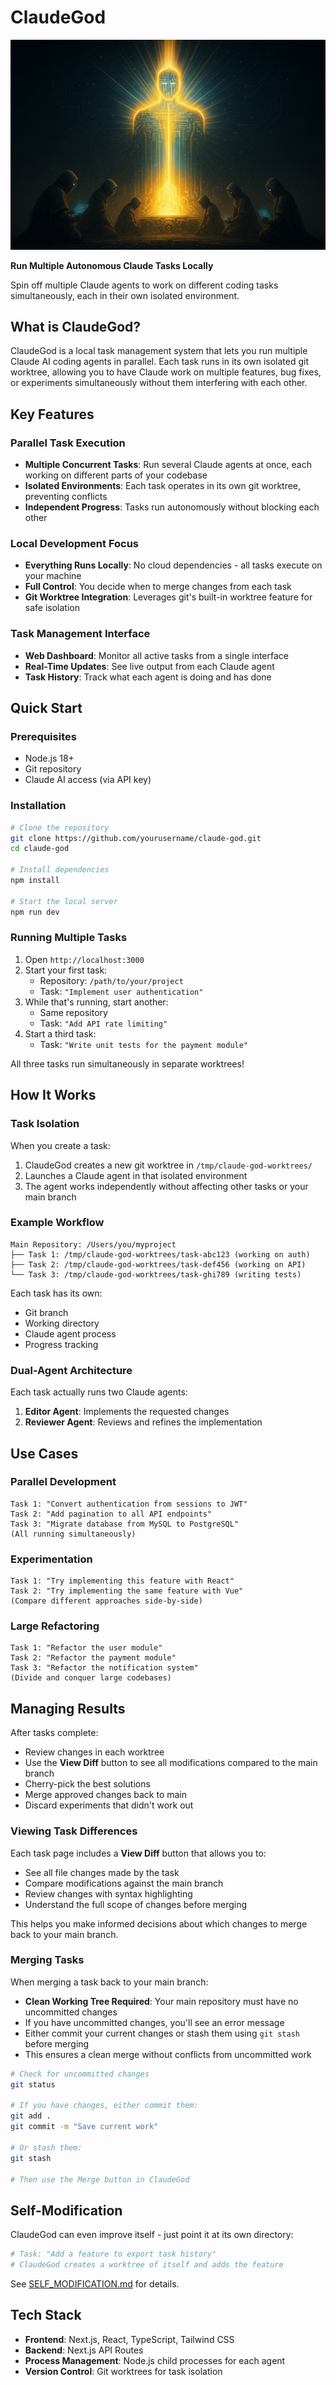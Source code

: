 # ClaudeGod

![ClaudeGod](./assets/claudegod.png)

**Run Multiple Autonomous Claude Tasks Locally**

Spin off multiple Claude agents to work on different coding tasks simultaneously, each in their own isolated environment.

## What is ClaudeGod?

ClaudeGod is a local task management system that lets you run multiple Claude AI coding agents in parallel. Each task runs in its own isolated git worktree, allowing you to have Claude work on multiple features, bug fixes, or experiments simultaneously without them interfering with each other.

## Key Features

### Parallel Task Execution
- **Multiple Concurrent Tasks**: Run several Claude agents at once, each working on different parts of your codebase
- **Isolated Environments**: Each task operates in its own git worktree, preventing conflicts
- **Independent Progress**: Tasks run autonomously without blocking each other

### Local Development Focus
- **Everything Runs Locally**: No cloud dependencies - all tasks execute on your machine
- **Full Control**: You decide when to merge changes from each task
- **Git Worktree Integration**: Leverages git's built-in worktree feature for safe isolation

### Task Management Interface
- **Web Dashboard**: Monitor all active tasks from a single interface
- **Real-Time Updates**: See live output from each Claude agent
- **Task History**: Track what each agent is doing and has done

## Quick Start

### Prerequisites
- Node.js 18+ 
- Git repository
- Claude AI access (via API key)

### Installation

```bash
# Clone the repository
git clone https://github.com/yourusername/claude-god.git
cd claude-god

# Install dependencies
npm install

# Start the local server
npm run dev
```

### Running Multiple Tasks

1. Open `http://localhost:3000`
2. Start your first task:
   - Repository: `/path/to/your/project`
   - Task: `"Implement user authentication"`
3. While that's running, start another:
   - Same repository
   - Task: `"Add API rate limiting"`
4. Start a third task:
   - Task: `"Write unit tests for the payment module"`

All three tasks run simultaneously in separate worktrees!

## How It Works

### Task Isolation

When you create a task:
1. ClaudeGod creates a new git worktree in `/tmp/claude-god-worktrees/`
2. Launches a Claude agent in that isolated environment
3. The agent works independently without affecting other tasks or your main branch

### Example Workflow

```
Main Repository: /Users/you/myproject
├── Task 1: /tmp/claude-god-worktrees/task-abc123 (working on auth)
├── Task 2: /tmp/claude-god-worktrees/task-def456 (working on API)
└── Task 3: /tmp/claude-god-worktrees/task-ghi789 (writing tests)
```

Each task has its own:
- Git branch
- Working directory
- Claude agent process
- Progress tracking

### Dual-Agent Architecture

Each task actually runs two Claude agents:
1. **Editor Agent**: Implements the requested changes
2. **Reviewer Agent**: Reviews and refines the implementation

## Use Cases

### Parallel Development
```
Task 1: "Convert authentication from sessions to JWT"
Task 2: "Add pagination to all API endpoints"
Task 3: "Migrate database from MySQL to PostgreSQL"
(All running simultaneously)
```

### Experimentation
```
Task 1: "Try implementing this feature with React"
Task 2: "Try implementing the same feature with Vue"
(Compare different approaches side-by-side)
```

### Large Refactoring
```
Task 1: "Refactor the user module"
Task 2: "Refactor the payment module"
Task 3: "Refactor the notification system"
(Divide and conquer large codebases)
```

## Managing Results

After tasks complete:
- Review changes in each worktree
- Use the **View Diff** button to see all modifications compared to the main branch
- Cherry-pick the best solutions
- Merge approved changes back to main
- Discard experiments that didn't work out

### Viewing Task Differences

Each task page includes a **View Diff** button that allows you to:
- See all file changes made by the task
- Compare modifications against the main branch
- Review changes with syntax highlighting
- Understand the full scope of changes before merging

This helps you make informed decisions about which changes to merge back to your main branch.

### Merging Tasks

When merging a task back to your main branch:
- **Clean Working Tree Required**: Your main repository must have no uncommitted changes
- If you have uncommitted changes, you'll see an error message
- Either commit your current changes or stash them using `git stash` before merging
- This ensures a clean merge without conflicts from uncommitted work

```bash
# Check for uncommitted changes
git status

# If you have changes, either commit them:
git add .
git commit -m "Save current work"

# Or stash them:
git stash

# Then use the Merge button in ClaudeGod
```

## Self-Modification

ClaudeGod can even improve itself - just point it at its own directory:

```bash
# Task: "Add a feature to export task history"
# ClaudeGod creates a worktree of itself and adds the feature
```

See [SELF_MODIFICATION.md](docs/SELF_MODIFICATION.md) for details.

## Tech Stack

- **Frontend**: Next.js, React, TypeScript, Tailwind CSS
- **Backend**: Next.js API Routes
- **Process Management**: Node.js child processes for each agent
- **Version Control**: Git worktrees for task isolation